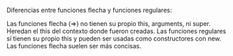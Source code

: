Diferencias entre funciones flecha y funciones regulares:

Las funciones flecha (=>) no tienen su propio this, arguments, ni super. Heredan el this del contexto donde fueron creadas.
Las funciones regulares sí tienen su propio this y pueden ser usadas como constructores con new.
Las funciones flecha suelen ser más concisas.